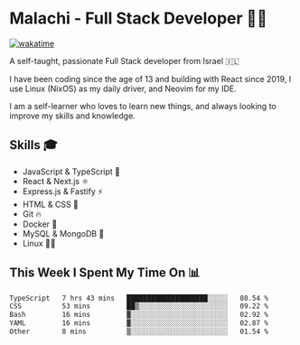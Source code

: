 # Malachi - Full Stack Developer 🚀🔥
[![wakatime](https://wakatime.com/badge/user/112ec769-e669-4b78-a46f-cf4343930741.svg)](https://wakatime.com/@112ec769-e669-4b78-a46f-cf4343930741)

A self-taught, passionate Full Stack developer from Israel 🇮🇱

I have been coding since the age of 13 and building with React since 2019, I use Linux (NixOS) as my daily driver, and Neovim for my IDE.

I am a self-learner who loves to learn new things, and always looking to improve my skills and knowledge.

## Skills 🎓
- JavaScript & TypeScript 💎
- React & Next.js ⚛️
- Express.js & Fastify ⚡️
- HTML & CSS 🎨
- Git 🔥
- Docker 🐳
- MySQL & MongoDB 💾
- Linux 👨‍💻

## This Week I Spent My Time On 📊
<!--START_SECTION:waka-->

```txt
TypeScript   7 hrs 43 mins   ████████████████████░░░░░   80.54 %
CSS          53 mins         ██▒░░░░░░░░░░░░░░░░░░░░░░   09.22 %
Bash         16 mins         ▓░░░░░░░░░░░░░░░░░░░░░░░░   02.92 %
YAML         16 mins         ▓░░░░░░░░░░░░░░░░░░░░░░░░   02.87 %
Other        8 mins          ▒░░░░░░░░░░░░░░░░░░░░░░░░   01.54 %
```

<!--END_SECTION:waka-->
